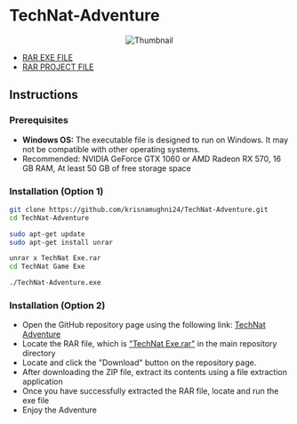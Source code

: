 # TechNat-Adventure

<p align="center">
  <img src="https://github.com/krisnamughni24/TechNat-Adventure/blob/main/cover.png" alt="Thumbnail" />
</p>

- [RAR EXE FILE](https://drive.google.com/file/d/1w2BDKL8pMSLQPWVSctBqqlP6nM7311xN/view?usp=sharing)
- [RAR PROJECT FILE](https://drive.google.com/file/d/1WOCqCYi4jMQlpEIZIMFB2j3F2ItUiGN4/view?usp=sharing)


## Instructions

### Prerequisites
- **Windows OS:** The executable file is designed to run on Windows. It may not be compatible with other operating systems.
- Recommended: NVIDIA GeForce GTX 1060 or AMD Radeon RX 570, 16 GB RAM, At least 50 GB of free storage space

### Installation (Option 1)

```bash
git clone https://github.com/krisnamughni24/TechNat-Adventure.git
cd TechNat-Adventure

sudo apt-get update
sudo apt-get install unrar

unrar x TechNat Exe.rar
cd TechNat Game Exe

./TechNat-Adventure.exe
```

### Installation (Option 2)
- Open the GitHub repository page using the following link: [TechNat Adventure](https://github.com/krisnamughni24/TechNat-Adventure)
- Locate the RAR file, which is ["TechNat Exe.rar"](https://github.com/krisnamughni24/TechNat-Adventure/blob/main/TechNat%20Exe.rar) in the main repository directory
- Locate and click the "Download" button on the repository page.
- After downloading the ZIP file, extract its contents using a file extraction application
- Once you have successfully extracted the RAR file, locate and run the exe file
- Enjoy the Adventure
